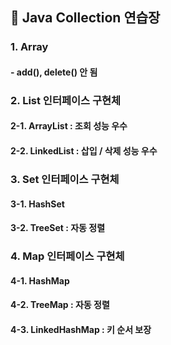 ## 📝 Java Collection 연습장

### 1. Array

#### - add(), delete() 안 됨

### 2. List 인터페이스 구현체

#### 2-1. ArrayList : 조회 성능 우수

#### 2-2. LinkedList : 삽입 / 삭제 성능 우수

### 3. Set 인터페이스 구현체

#### 3-1. HashSet

#### 3-2. TreeSet : 자동 정렬

### 4. Map 인터페이스 구현체

#### 4-1. HashMap

#### 4-2. TreeMap : 자동 정렬

#### 4-3. LinkedHashMap : 키 순서 보장






